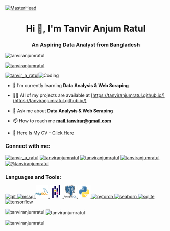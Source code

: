 [![MasterHead](https://miro.medium.com/v2/resize:fit:679/0*tD5kEC2JYcKHH0zO.gif)](https://tanviranjumratul.github.io)
<h1 align="center">Hi 👋, I'm Tanvir Anjum Ratul</h1>
<h3 align="center">An Aspiring Data Analyst from Bangladesh</h3>

<p align="left"> <img src="https://komarev.com/ghpvc/?username=tanviranjumratul&label=Profile%20views&color=0e75b6&style=flat" alt="tanviranjumratul" /> </p>

<p align="left"> <a href="https://github.com/ryo-ma/github-profile-trophy"><img src="https://github-profile-trophy.vercel.app/?username=tanviranjumratul" alt="tanviranjumratul" /></a> </p>
<img align="right" alt="Coding" width="400" src="https://i.pinimg.com/originals/81/17/8b/81178b47a8598f0c81c4799f2cdd4057.gif">
<p align="left"> <a href="https://twitter.com/tanvir_a_ratul" target="blank"><img src="https://img.shields.io/twitter/follow/tanvir_a_ratul?logo=twitter&style=for-the-badge" alt="tanvir_a_ratul" /></a> </p>

- 🌱 I’m currently learning **Data Analysis & Web Scraping**

- 👨‍💻 All of my projects are available at [https://tanviranjumratul.github.io/](https://tanviranjumratul.github.io/)

- 💬 Ask me about **Data Analysis & Web Scraping**

- 📫 How to reach me **mail.tanvirar@gmail.com**

- 📄 Here Is My CV - [Click Here](https://drive.google.com/file/d/1Fz_cHS_VVK6wLiw6g_TI92qmqHpwt3K1/view?usp=drive_link)
<h3 align="left">Connect with me:</h3>
<p align="left">
<a href="https://twitter.com/tanvir_a_ratul" target="blank"><img align="center" src="https://raw.githubusercontent.com/rahuldkjain/github-profile-readme-generator/master/src/images/icons/Social/twitter.svg" alt="tanvir_a_ratul" height="30" width="40" /></a>
<a href="https://linkedin.com/in/tanviranjumratul" target="blank"><img align="center" src="https://raw.githubusercontent.com/rahuldkjain/github-profile-readme-generator/master/src/images/icons/Social/linked-in-alt.svg" alt="tanviranjumratul" height="30" width="40" /></a>
<a href="https://fb.com/tanviranjumratul" target="blank"><img align="center" src="https://raw.githubusercontent.com/rahuldkjain/github-profile-readme-generator/master/src/images/icons/Social/facebook.svg" alt="tanviranjumratul" height="30" width="40" /></a>
<a href="https://instagram.com/tanviranjumratul" target="blank"><img align="center" src="https://raw.githubusercontent.com/rahuldkjain/github-profile-readme-generator/master/src/images/icons/Social/instagram.svg" alt="tanviranjumratul" height="30" width="40" /></a>
<a href="https://www.youtube.com/c/@tanviranjumratul" target="blank"><img align="center" src="https://raw.githubusercontent.com/rahuldkjain/github-profile-readme-generator/master/src/images/icons/Social/youtube.svg" alt="@tanviranjumratul" height="30" width="40" /></a>
</p>

<h3 align="left">Languages and Tools:</h3>
<p align="left"> <a href="https://git-scm.com/" target="_blank" rel="noreferrer"> <img src="https://www.vectorlogo.zone/logos/git-scm/git-scm-icon.svg" alt="git" width="40" height="40"/> </a> <a href="https://www.microsoft.com/en-us/sql-server" target="_blank" rel="noreferrer"> <img src="https://www.svgrepo.com/show/303229/microsoft-sql-server-logo.svg" alt="mssql" width="40" height="40"/> </a> <a href="https://www.mysql.com/" target="_blank" rel="noreferrer"> <img src="https://raw.githubusercontent.com/devicons/devicon/master/icons/mysql/mysql-original-wordmark.svg" alt="mysql" width="40" height="40"/> </a> <a href="https://pandas.pydata.org/" target="_blank" rel="noreferrer"> <img src="https://raw.githubusercontent.com/devicons/devicon/2ae2a900d2f041da66e950e4d48052658d850630/icons/pandas/pandas-original.svg" alt="pandas" width="40" height="40"/> </a> <a href="https://www.postgresql.org" target="_blank" rel="noreferrer"> <img src="https://raw.githubusercontent.com/devicons/devicon/master/icons/postgresql/postgresql-original-wordmark.svg" alt="postgresql" width="40" height="40"/> </a> <a href="https://www.python.org" target="_blank" rel="noreferrer"> <img src="https://raw.githubusercontent.com/devicons/devicon/master/icons/python/python-original.svg" alt="python" width="40" height="40"/> </a> <a href="https://pytorch.org/" target="_blank" rel="noreferrer"> <img src="https://www.vectorlogo.zone/logos/pytorch/pytorch-icon.svg" alt="pytorch" width="40" height="40"/> </a> <a href="https://seaborn.pydata.org/" target="_blank" rel="noreferrer"> <img src="https://seaborn.pydata.org/_images/logo-mark-lightbg.svg" alt="seaborn" width="40" height="40"/> </a> <a href="https://www.sqlite.org/" target="_blank" rel="noreferrer"> <img src="https://www.vectorlogo.zone/logos/sqlite/sqlite-icon.svg" alt="sqlite" width="40" height="40"/> </a> <a href="https://www.tensorflow.org" target="_blank" rel="noreferrer"> <img src="https://www.vectorlogo.zone/logos/tensorflow/tensorflow-icon.svg" alt="tensorflow" width="40" height="40"/> </a> </p>

<p><img align="left" src="https://github-readme-stats.vercel.app/api/top-langs?username=tanviranjumratul&show_icons=true&locale=en&layout=compact" alt="tanviranjumratul" /></p>

<p>&nbsp;<img align="center" src="https://github-readme-stats.vercel.app/api?username=tanviranjumratul&show_icons=true&locale=en" alt="tanviranjumratul" /></p>

<p><img align="center" src="https://github-readme-streak-stats.herokuapp.com/?user=tanviranjumratul&" alt="tanviranjumratul" /></p>

